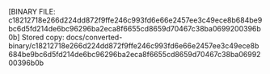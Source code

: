 [BINARY FILE: c18212718e266d224dd872f9ffe246c993fd6e66e2457ee3c49ece8b684be9bc6d5fd214de6bc96296ba2eca8f6655cd8659d70467c38ba0699200396b0b]
Stored copy: docs/converted-binary/c18212718e266d224dd872f9ffe246c993fd6e66e2457ee3c49ece8b684be9bc6d5fd214de6bc96296ba2eca8f6655cd8659d70467c38ba0699200396b0b
